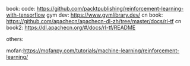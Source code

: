 book: <Reinforcement Learning with TensorFlow>
code: https://github.com/packtpublishing/reinforcement-learning-with-tensorflow
gym dev: https://www.gymlibrary.dev/
cn book: https://github.com/apachecn/apachecn-dl-zh/tree/master/docs/rl-tf
cn book2: https://dl.apachecn.org/#/docs/rl-tf/README


others:

mofan:https://mofanpy.com/tutorials/machine-learning/reinforcement-learning/

